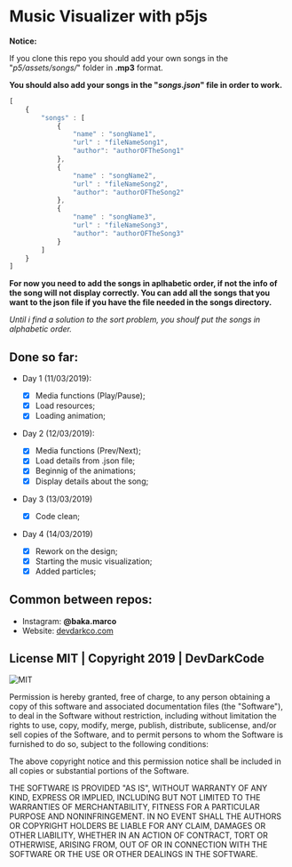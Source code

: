 # Music Visualizer with p5js

**Notice:**

If you clone this repo you should add your own songs in the "*p5/assets/songs/*" folder in **.mp3** format.

**You should also add your songs in the "*songs.json*" file in order to work.**

```javascript
[
    {
        "songs" : [
            {
                "name" : "songName1",
                "url" : "fileNameSong1",
                "author": "authorOFTheSong1"
            },
            {
                "name" : "songName2",
                "url" : "fileNameSong2",
                "author": "authorOFTheSong2"
            },
            {
                "name" : "songName3",
                "url" : "fileNameSong3",
                "author": "authorOFTheSong3"
            }
        ]
    }
]
```
**For now you need to add the songs in aplhabetic order, if not the info of the song will not display correctly. You can add all the songs that you want to the json file if you have the file needed in the songs directory.**

*Until i find a solution to the sort problem, you shoulf put the songs in alphabetic order.*

## Done so far:

* Day 1 (11/03/2019):

  - [x] Media functions (Play/Pause);
  - [x] Load resources;
  - [x] Loading animation;

* Day 2 (12/03/2019):
  - [x] Media functions (Prev/Next);
  - [x] Load details from .json file;
  - [x] Beginnig of the animations;
  - [x] Display details about the song;

* Day 3 (13/03/2019)
  - [x] Code clean;
  
* Day 4 (14/03/2019)
  - [x] Rework on the design;
  - [x] Starting the music visualization;
  - [x] Added particles;
  
## Common between repos:
  
* Instagram:
  **@baka.marco**
* Website:
  [devdarkco.com](devdarkco.com)
  
## License MIT | Copyright 2019 | DevDarkCode

![MIT](https://opensource.org/files/OSI_Approved_License.png)

Permission is hereby granted, free of charge, to any person obtaining a copy of this software and associated documentation files (the "Software"), to deal in the Software without restriction, including without limitation the rights to use, copy, modify, merge, publish, distribute, sublicense, and/or sell copies of the Software, and to permit persons to whom the Software is furnished to do so, subject to the following conditions:

The above copyright notice and this permission notice shall be included in all copies or substantial portions of the Software.

THE SOFTWARE IS PROVIDED "AS IS", WITHOUT WARRANTY OF ANY KIND, EXPRESS OR IMPLIED, INCLUDING BUT NOT LIMITED TO THE WARRANTIES OF MERCHANTABILITY, FITNESS FOR A PARTICULAR PURPOSE AND NONINFRINGEMENT. IN NO EVENT SHALL THE AUTHORS OR COPYRIGHT HOLDERS BE LIABLE FOR ANY CLAIM, DAMAGES OR OTHER LIABILITY, WHETHER IN AN ACTION OF CONTRACT, TORT OR OTHERWISE, ARISING FROM, OUT OF OR IN CONNECTION WITH THE SOFTWARE OR THE USE OR OTHER DEALINGS IN THE SOFTWARE.
